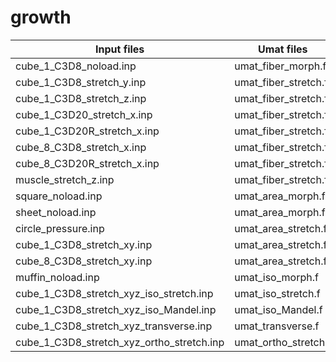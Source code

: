 # growth

| Input files                               | Umat files           |
|-------------------------------------------|----------------------|
| cube_1_C3D8_noload.inp                    | umat_fiber_morph.f   |
| cube_1_C3D8_stretch_y.inp                 | umat_fiber_stretch.f |
| cube_1_C3D8_stretch_z.inp                 | umat_fiber_stretch.f |
| cube_1_C3D20_stretch_x.inp                | umat_fiber_stretch.f |
| cube_1_C3D20R_stretch_x.inp               | umat_fiber_stretch.f |
| cube_8_C3D8_stretch_x.inp                 | umat_fiber_stretch.f |
| cube_8_C3D20R_stretch_x.inp               | umat_fiber_stretch.f |
| muscle_stretch_z.inp                      | umat_fiber_stretch.f |
| square_noload.inp                         | umat_area_morph.f    |
| sheet_noload.inp                          | umat_area_morph.f    |
| circle_pressure.inp                       | umat_area_stretch.f  |
| cube_1_C3D8_stretch_xy.inp                | umat_area_stretch.f  |
| cube_8_C3D8_stretch_xy.inp                | umat_area_stretch.f  |
| muffin_noload.inp                         | umat_iso_morph.f     |
| cube_1_C3D8_stretch_xyz_iso_stretch.inp   | umat_iso_stretch.f   |
| cube_1_C3D8_stretch_xyz_iso_Mandel.inp    | umat_iso_Mandel.f    |
| cube_1_C3D8_stretch_xyz_transverse.inp    | umat_transverse.f    |
| cube_1_C3D8_stretch_xyz_ortho_stretch.inp | umat_ortho_stretch.f |
